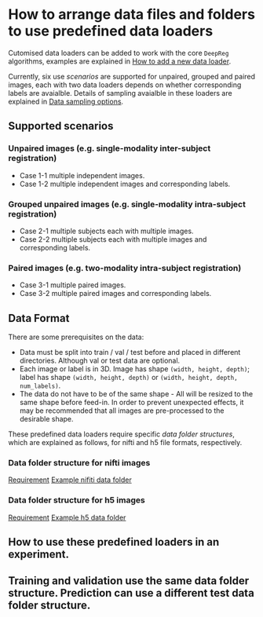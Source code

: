 # How to arrange data files and folders to use predefined data loaders

Cutomised data loaders can be added to work with the core `DeepReg` algorithms, examples
are explained in [How to add a new data loader](/add_loader.md).

Currently, six use _scenarios_ are supported for unpaired, grouped and paired images,
each with two data loaders depends on whether corresponding labels are avaialble.
Details of sampling avaialble in these loaders are explained in
[Data sampling options](sampling.md).

## Supported scenarios

### Unpaired images (e.g. single-modality inter-subject registration)

- Case 1-1 multiple independent images.
- Case 1-2 multiple independent images and corresponding labels.

### Grouped unpaired images (e.g. single-modality intra-subject registration)

- Case 2-1 multiple subjects each with multiple images.
- Case 2-2 multiple subjects each with multiple images and corresponding labels.

### Paired images (e.g. two-modality intra-subject registration)

- Case 3-1 multiple paired images.
- Case 3-2 multiple paired images and corresponding labels.

## Data Format

There are some prerequisites on the data:

- Data must be split into train / val / test before and placed in different directories.
  Although val or test data are optional.
- Each image or label is in 3D. Image has shape `(width, height, depth)`; label has
  shape `(width, height, depth)` or `(width, height, depth, num_labels)`.
- The data do not have to be of the same shape - All will be resized to the same shape
  before feed-in. In order to prevent unexpected effects, it may be recommended that all
  images are pre-processed to the desirable shape.

These predefined data loaders require specific _data folder structures_, which are
explained as follows, for nifti and h5 file formats, respectively.

### Data folder structure for nifti images

[Requirement](predefined_loader_nifti.md)
[Example nifiti data folder](../data/test/nifti)

### Data folder structure for h5 images

[Requirement](predefined_loader_h5.md) [Example h5 data folder](../data/test/h5)

## How to use these predefined loaders in an experiment.

## Training and validation use the same data folder structure. Prediction can use a different test data folder structure.
